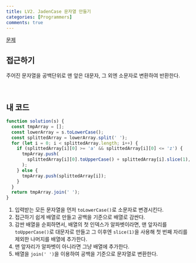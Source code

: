 ```yaml
---
title: LV2. JadenCase 문자열 만들기
categories: [Programmers]
comments: true
---
```


[문제](https://programmers.co.kr/learn/courses/30/lessons/12951)

## 접근하기

주어진 문자열을 공백단위로 맨 앞은 대문자, 그 외엔 소문자로 변환하여 반환한다.

<br>

## 내 코드

```js
function solution(s) {
  const tmpArray = [];
  const lowerArray = s.toLowerCase();
  const splittedArray = lowerArray.split(' ');
  for (let i = 0; i < splittedArray.length; i++) {
    if (splittedArray[i][0] >= 'a' && splittedArray[i][0] <= 'z') {
      tmpArray.push(
        splittedArray[i][0].toUpperCase() + splittedArray[i].slice(1),
      );
    } else {
      tmpArray.push(splittedArray[i]);
    }
  }
  return tmpArray.join(' ');
}
```

1. 입력받는 모든 문자열을 먼저 `toLowerCase()`로 소문자로 변경시킨다.
2. 접근하기 쉽게 배열로 만들고 공백을 기준으로 배열로 감싼다.
3. 감싼 배열을 순회하면서, 배열의 첫 인덱스가 알파벳이라면, 맨 앞자리를 `toUpperCase()`로 대문자로 만들고 그 이후엔 `slice(1)`을 사용해 첫 번째 자리를 제외한 나머지를 배열에 추가한다.
4. 맨 앞자리가 알파벳이 아니라면 그냥 배열에 추가한다.
5. 배열을 `join(' ')`을 이용하여 공백을 기준으로 문자열로 변환한다.
